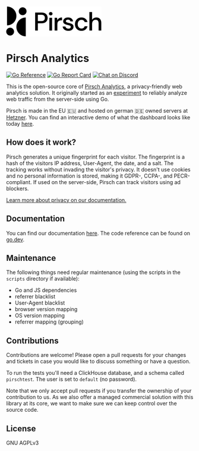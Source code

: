 ![Pirsch Logo](logo.png)

# Pirsch Analytics

[![Go Reference](https://pkg.go.dev/badge/github.com/pirsch-analytics/pirsch?status.svg)](https://pkg.go.dev/github.com/pirsch-analytics/pirsch/v5)
[![Go Report Card](https://goreportcard.com/badge/github.com/pirsch-analytics/pirsch/v5)](https://goreportcard.com/report/github.com/pirsch-analytics/pirsch/v5)
<a href="https://discord.gg/fAYm4Cz"><img src="https://img.shields.io/discord/739184135649886288?logo=discord" alt="Chat on Discord"></a>

This is the open-source core of [Pirsch Analytics](https://pirsch.io), a privacy-friendly web analytics solution. It originally started as an [experiment](https://marvinblum.de/blog/server-side-tracking-without-cookies-in-go-OxdzmGZ1Bl) to reliably analyze web traffic from the server-side using Go.

Pirsch is made in the EU 🇪🇺 and hosted on german 🇩🇪 owned servers at [Hetzner](https://www.hetzner.com/). You can find an interactive demo of what the dashboard looks like today [here](https://pirsch.pirsch.io).

## How does it work?

Pirsch generates a unique fingerprint for each visitor. The fingerprint is a hash of the visitors IP address, User-Agent, the date, and a salt.  The tracking works without invading the visitor's privacy. It doesn't use cookies and no personal information is stored, making it GDPR-, CCPA-, and PECR-compliant. If used on the server-side, Pirsch can track visitors using ad blockers.

[Learn more about privacy on our documentation.](https://docs.pirsch.io/privacy)

## Documentation

You can find our documentation [here](https://docs.pirsch.io). The code reference can be found on [go.dev](https://pkg.go.dev/github.com/pirsch-analytics/pirsch/v5).

## Maintenance

The following things need regular maintenance (using the scripts in the `scripts` directory if available):

* Go and JS dependencies
* referrer blacklist
* User-Agent blacklist
* browser version mapping
* OS version mapping
* referrer mapping (grouping)

## Contributions

Contributions are welcome! Please open a pull requests for your changes and tickets in case you would like to discuss something or have a question.

To run the tests you'll need a ClickHouse database, and a schema called `pirschtest`. The user is set to `default` (no password).

Note that we only accept pull requests if you transfer the ownership of your contribution to us. As we also offer a managed commercial solution with this library at its core, we want to make sure we can keep control over the source code.

## License

GNU AGPLv3
